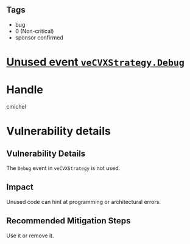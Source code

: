 ## Tags

- bug
- 0 (Non-critical)
- sponsor confirmed

# [Unused event `veCVXStrategy.Debug`](https://github.com/code-423n4/2021-09-bvecvx-findings/issues/43) 

# Handle

cmichel


# Vulnerability details

## Vulnerability Details
The `Debug` event in `veCVXStrategy` is not used.

## Impact
Unused code can hint at programming or architectural errors.

## Recommended Mitigation Steps
Use it or remove it.

